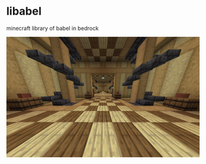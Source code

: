 # libabel
minecraft library of babel in bedrock

<img src=".github/assets/preview.png" alt="preview"/>
